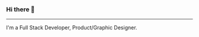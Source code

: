 ### Hi there 👋
----------------------
I'm a Full Stack Developer, Product/Graphic Designer. 


<!--
**csreddy98/csreddy98** is a ✨ _special_ ✨ repository because its `README.md` (this file) appears on your GitHub profile.

Here are some ideas to get you started:

- 🔭 I’m currently working on ...
🌱 I’m currently learning elixir, Industrial Design.
👯 I’m looking to collaborate on any new ideas(web/mobile apps, robotics, IOT, designing). 
🤔 I’m looking for help with PCB design and CAD 
💬 Ask me about any technology
📫 How to reach me: [email](csreddy1998@gmail.com), [linkedIn](https://www.linkedin.com/in/chandra-shekar-reddy-74210b120/), [twitter](https://twitter.com/csreddy1998)
- 😄 Pronouns: ...
- ⚡ Fun fact: ...
-->
